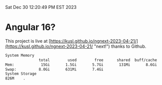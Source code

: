Sat Dec 30 12:20:49 PM EST 2023

# Angular 16?


This project is live at [https://kusl.github.io/ngnext-2023-04-21/](https://kusl.github.io/ngnext-2023-04-21/ "next!") thanks to Github.

```bash
System Memory
               total        used        free      shared  buff/cache   available
Mem:            15Gi       1.5Gi       5.7Gi       131Mi       8.6Gi        13Gi
Swap:          8.0Gi       631Mi       7.4Gi
System Storage
826M	.
```
```bash
